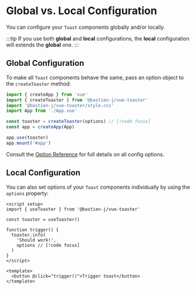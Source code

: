 # Global vs. Local Configuration

You can configure your `Toast` components globally and/or locally.

:::tip
If you use both **global** and **local** configurations, the **local** configuration will extends the **global** one.
:::

## Global Configuration

To make all `Toast` components behave the same, pass an option object to the `createToaster` method:

```js
import { createApp } from 'vue'
import { createToaster } from '@bastien-j/vue-toaster'
import '@bastien-j/vue-toaster/style.css'
import App from './App.vue'

const toaster = createToaster(options) // [!code focus]
const app = createApp(App)

app.use(toaster)
app.mount('#app')
```

Consult the [Option Reference](../reference/ref-plugin-options) for full details on all config options.

## Local Configuration

You can also set options of your `Toast` components individually by using the `options` property:

```vue
<script setup>
import { useToaster } from '@bastien-j/vue-toaster'

const toaster = useToaster()

function trigger() {
  toaster.info(
    'Should work!',
    options // [!code focus]
  )
}
</script>

<template>
  <button @click="trigger()">Trigger toast</button>
</template>
```